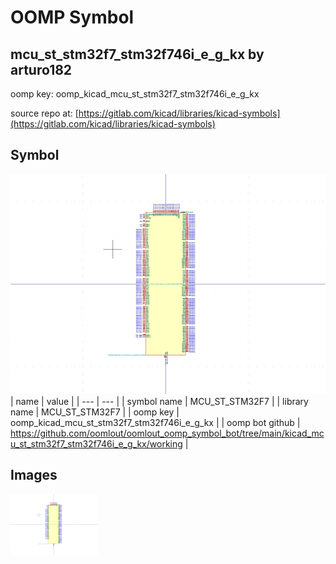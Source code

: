 # OOMP Symbol  
## mcu_st_stm32f7_stm32f746i_e_g_kx  by arturo182  
  
oomp key: oomp_kicad_mcu_st_stm32f7_stm32f746i_e_g_kx  
  
source repo at: [https://gitlab.com/kicad/libraries/kicad-symbols](https://gitlab.com/kicad/libraries/kicad-symbols)  
## Symbol  
  
[![working.png](working_600.png)](working.png)  
| name | value | 
| --- | --- | 
| symbol name | MCU_ST_STM32F7 | 
| library name | MCU_ST_STM32F7 | 
| oomp key | oomp_kicad_mcu_st_stm32f7_stm32f746i_e_g_kx | 
| oomp bot github | https://github.com/oomlout/oomlout_oomp_symbol_bot/tree/main/kicad_mcu_st_stm32f7_stm32f746i_e_g_kx/working | 
## Images  
  
[![working.png](working_140.png)](working.png)  
